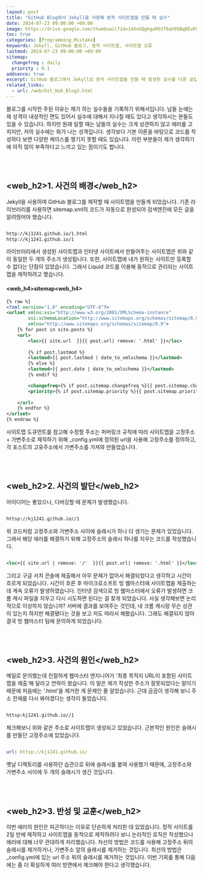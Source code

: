 ```yaml
---
layout: post
title: "GitHub Blog에서 Jekyll을 사용해 동적 사이트맵을 만들 때 실수"
date: 2024-07-23 09:00:00 +09:00
image: https://drive.google.com/thumbnail?id=14XnGQgkgaROJf8ah95BqBEvK9r5J9tda
toc: true
categories: [Programming_Mistake]
keywords: Jekyll, GitHub 블로그, 동적 사이트맵, 사이트맵 오류
lastmod: 2024-07-23 09:00:00 +09:00
sitemap: 
  changefreq : daily
  priority : 0.1
addsence: true
excerpt: GitHub 블로그에서 Jekyll로 동적 사이트맵을 만들 때 발생한 실수를 다룬 글입니다. 사이트맵 생성 오류와 해결 과정을 통해 얻은 교훈을 공유합니다. 비슷한 문제를 겪는 분들께 도움이 되길 바랍니다.
related_links:
  - url: /web/Git_Hub_Blog3.html
---
```


블로그를 시작한 주된 이유는 제가 하는 실수들을 기록하기 위해서입니다. 남들 눈에는 제 성격이 내성적인 면도 있어서 실수에 대해서 지나칠 때도 있다고 생각하시는 분들도 있을 수 있습니다. 하지만 원래 일할 때는 남들의 실수는 크게 상관하지 않고 에러를 고치지만, 저의 실수에는 화가 나는 성격입니다. 생각보다 기본 이론을 바탕으로 코드를 작성하다 보면 다양한 케이스를 챙기지 못할 때도 있습니다. 이런 부분들이 제가 생각하기에 아직 많이 부족하다고 느끼고 있는 점이기도 합니다.

<br>
<br>

## <web_h2>1. 사건의 배경</web_h2>

Jekyll을 사용하여 GitHub 블로그를 제작할 때 사이트맵을 만들게 되었습니다. 기존 라이브러리를 사용하면 sitemap.xml의 코드가 자동으로 완성되어 검색엔진에 모든 글을 알려줬어야 했습니다.

```bash

http://kj1241.github.io/1.html
http://kj1241.github.io/1

```

라이브러리에서 생성된 사이트맵과 인터넷 사이트에서 만들어주는 사이트맵은 위와 같이 동일한 두 개의 주소가 생성됩니다. 또한, 사이트맵에 내가 원하는 사이트만 등록할 수 없다는 단점이 있었습니다. 그래서 Liquid 코드를 이용해 동적으로 관리되는 사이트맵을 제작하려고 했습니다.

#### <web_h4>sitemap<web_h4>

```xml
{% raw %}
<?xml version="1.0" encoding="UTF-8"?>
<urlset xmlns:xsi="http://www.w3.org/2001/XMLSchema-instance"
        xsi:schemaLocation="http://www.sitemaps.org/schemas/sitemap/0.9 http://www.sitemaps.org/schemas/sitemap/0.9/sitemap.xsd"
        xmlns="http://www.sitemaps.org/schemas/sitemap/0.9">
    {% for post in site.posts %}
    <url>
        <loc>{{ site.url  }}{{ post.url| remove: '.html' }}</loc>
   
        {% if post.lastmod %}
        <lastmod>{{ post.lastmod | date_to_xmlschema }}</lastmod>
        {% else %}
        <lastmod>{{ post.date | date_to_xmlschema }}</lastmod>
        {% endif %}

        <changefreq>{% if post.sitemap.changefreq %}{{ post.sitemap.changefreq }}{% else %}weekly{% endif %}</changefreq>
        <priority>{% if post.sitemap.priority %}{{ post.sitemap.priority }}{% else %}0.5{% endif %}</priority>
        
    </url>
    {% endfor %}
</urlset>
{% endraw %}
```
사이트맵 도큐먼트를 참고해 수정할 주소는 퍼머링크 규칙에 따라 사이트맵을 고정주소 + 가변주소로 제작하기 위해 _config.yml에 정의된 url을 사용해 고정주소를 정의하고, 각 포스트의 고유주소에서 가변주소를 가져와 만들었습니다.

<br>
<br>

## <web_h2>2. 사건의 발단</web_h2>

아이디어는 좋았으나, 디버깅할 때 문제가 발생했습니다.

```bash

httsp://kj1241.github.io//1

```

위 코드처럼 고정주소와 가변주소 사이에 슬래시가 하나 더 생기는 문제가 있었습니다. 그래서 해당 에러를 해결하기 위해 고정주소의 슬래시 하나를 지우는 코드를 작성했습니다.

```xml

<loc>{{ site.url | remove: '/'  }}{{ post.url| remove: '.html' }}</loc>

```

그리고 구글 서치 콘솔에 제출해서 아무 문제가 없어서 해결되었다고 생각하고 시간이 흐르게 되었습니다.
시간이 흐른 후 마이크로소프트 빙 웹마스터에 사이트맵을 제출하는데 계속 오류가 발생하였습니다. 인터넷 검색으로 빙 웹마스터에서 오류가 발생하면 크롬 캐시 파일을 지우고 다시 시도하면 된다는 걸 찾게 되었습니다. 사실 생각해보면 논리적으로 이상하지 않습니까? 서버에 결과를 보여주는 것인데, 내 크롬 캐시랑 무슨 상관이 있는지 하지만 해결됐다는 것을 보고 저도 따라서 해봤습니다. 그래도 해결되지 않아 결국 빙 웹마스터 팀에 문의하게 되었습니다.

<br>
<br>

## <web_h2>3. 사건의 원인</web_h2>

메일로 문의했는데 친절하게 웹마스터 엔지니어가 '최종 목적지 URL이 포함된 사이트맵을 제출'해 달라고 연락이 왔습니다. 이 말은 제가 작성한 주소가 잘못되었다는 말이기 때문에 처음에는 '.html'을 제거한 게 문제인 줄 알았습니다. 근데 곰곰이 생각해 보니 주소 전체를 다시 봐야겠다는 생각이 들었습니다.

```bash

httsp:kj1241.github.io//1

```
체크해보니 위와 같은 주소로 사이트맵이 생성되고 있었습니다. 근본적인 원인은 슬래시를 만들던 고정주소에 있었습니다.

```yml

url: httsp://kj1241.github.io/

```

옛날 디렉토리를 사용하던 습관으로 뒤에 슬래시를 붙여 사용했기 때문에, 고정주소와 가변주소 사이에 두 개의 슬래시가 생긴 것입니다.

<br>
<br>

## <web_h2>3. 반성 및 교훈</web_h2>

이번 에러의 원인은 피곤하다는 이유로 단순하게 처리한 데 있었습니다. 정적 사이트를 2일 만에 제작하고 사이트맵을 동적으로 제작하려다 보니 논리적인 로직은 작성했으나 에러에 대해 너무 관대하게 처리했습니다. 차선의 방법은 코드를 사용해 고정주소 뒤의 슬래시를 제거하거나, 가변주소 앞의 슬래시를 제거하는 것입니다. 최선의 방법은 _config.yml에 있는 url 주소 뒤의 슬래시를 제거하는 것입니다. 이번 기회를 통해 다음에는 좀 더 확실하게 여러 방면에서 체크해야 한다고 생각했습니다.
